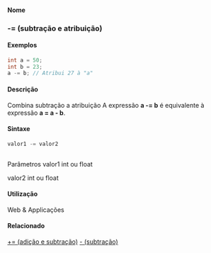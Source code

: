 
#### Nome
### -= (subtração e atribuição)

#### Exemplos

```pde
int a = 50; 
int b = 23; 
a -= b; // Atribui 27 à "a" 

```



#### Descrição

	
Combina subtração a atribuição A expressão **a -= b** é equivalente à expressão **a = a - b**.

#### Sintaxe
```pde
valor1 -= valor2
            
```
Parâmetros
valor1
int ou float


valor2
int ou float



#### Utilização

	
Web & Applicações

#### Relacionado
[+= (adição e subtração)](addassign
)
[- (subtração)](minus
)

